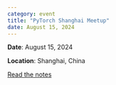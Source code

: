 ```yaml
---
category: event
title: "PyTorch Shanghai Meetup"
date: August 15, 2024
---
```


**Date**: August 15, 2024

**Location**: Shanghai, China

[Read the notes](https://pytorch.org/blog/pytorch-shanghai-notes/)